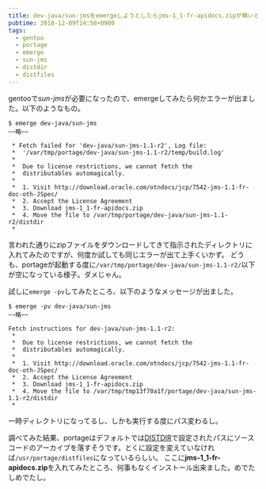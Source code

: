 ```yaml
---
title: dev-java/sun-jmsをemergeしようとしたらjms-1_1-fr-apidocs.zipが無いとか言われる
pubtime: 2018-12-09T14:58+0900
tags:
  - gentoo
  - portage
  - emerge
  - sun-jms
  - distdir
  - distfiles
---
```


gentooで*sun-jms*が必要になったので、emergeしてみたら何かエラーが出ました。以下のようなもの。

```
$ emerge dev-java/sun-jms
~~略~~

 * Fetch failed for 'dev-java/sun-jms-1.1-r2', Log file:
 *  '/var/tmp/portage/dev-java/sun-jms-1.1-r2/temp/build.log'
 *
 *  Due to license restrictions, we cannot fetch the
 *  distributables automagically.
 *
 *  1. Visit http://download.oracle.com/otndocs/jcp/7542-jms-1.1-fr-doc-oth-JSpec/
 *  2. Accept the License Agreement
 *  3. Download jms-1_1-fr-apidocs.zip
 *  4. Move the file to /var/tmp/portage/dev-java/sun-jms-1.1-r2/distdir
 *
```

言われた通りにzipファイルをダウンロードしてきて指示されたディレクトリに入れてみたのですが、何度か試しても同じエラーが出て上手くいかず。
どうも、portageが起動する度に`/var/tmp/portage/dev-java/sun-jms-1.1-r2/`以下が空になっている様子。ダメじゃん。

試しに`emerge -pv`してみたところ、以下のようなメッセージが出ました。

```
$ emerge -pv dev-java/sun-jms
~~略~~

Fetch instructions for dev-java/sun-jms-1.1-r2:
 * 
 *  Due to license restrictions, we cannot fetch the
 *  distributables automagically.
 * 
 *  1. Visit http://download.oracle.com/otndocs/jcp/7542-jms-1.1-fr-doc-oth-JSpec/
 *  2. Accept the License Agreement
 *  3. Download jms-1_1-fr-apidocs.zip
 *  4. Move the file to /var/tmp/tmp13f70a1f/portage/dev-java/sun-jms-1.1-r2/distdir
 *
```

一時ディレクトリになってるし、しかも実行する度にパス変わるし。

調べてみた結果、portageはデフォルトでは[DISTDIR](https://wiki.gentoo.org/wiki/DISTDIR/ja)で設定されたパスにソースコードのアーカイブを落すそうです。とくに設定を変えていなければ`/usr/portage/distfiles`になっているらしい。
ここに**jms-1_1-fr-apidocs.zip**を入れてみたところ、何事もなくインストール出来ました。めでたしめでたし。

